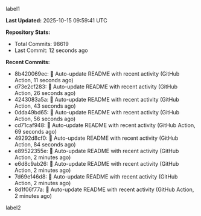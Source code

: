 
label1 
<!-- ACTIVITY_START -->
**Last Updated:** 2025-10-15 09:59:41 UTC

**Repository Stats:**
- Total Commits: 98619
- Last Commit: 12 seconds ago

**Recent Commits:**
- 8b420069ec: 🤖 Auto-update README with recent activity (GitHub Action, 11 seconds ago)
- d73e2cf283: 🤖 Auto-update README with recent activity (GitHub Action, 26 seconds ago)
- 4243083a5a: 🤖 Auto-update README with recent activity (GitHub Action, 43 seconds ago)
- 0dda49bd65: 🤖 Auto-update README with recent activity (GitHub Action, 56 seconds ago)
- cd71caf948: 🤖 Auto-update README with recent activity (GitHub Action, 69 seconds ago)
- 49292d8cf0: 🤖 Auto-update README with recent activity (GitHub Action, 84 seconds ago)
- e89522355e: 🤖 Auto-update README with recent activity (GitHub Action, 2 minutes ago)
- e6d8c9ab26: 🤖 Auto-update README with recent activity (GitHub Action, 2 minutes ago)
- 7d69e146d8: 🤖 Auto-update README with recent activity (GitHub Action, 2 minutes ago)
- 8d1f06f77a: 🤖 Auto-update README with recent activity (GitHub Action, 2 minutes ago)
<!-- ACTIVITY_END -->

label2

